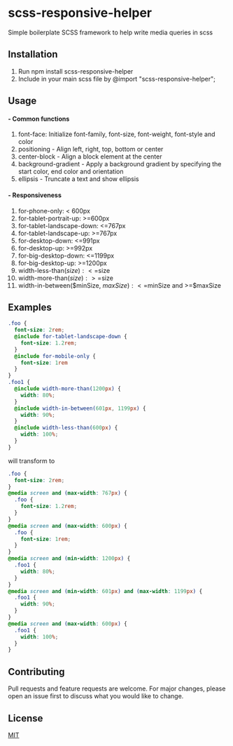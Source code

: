 # scss-responsive-helper

Simple boilerplate SCSS framework to help write media queries in scss

## Installation

1. Run npm install scss-responsive-helper
2. Include in your main scss file by @import "scss-responsive-helper";

## Usage
#### - Common functions

1. font-face: Initialize font-family, font-size, font-weight, font-style and color
2. positioning - Align left, right, top, bottom or center
3. center-block - Align a block element at the center
4. background-gradient - Apply a background gradient by specifying the start color, end color and orientation
5. ellipsis - Truncate a text and show ellipsis

#### - Responsiveness

1.  for-phone-only: < 600px
2.  for-tablet-portrait-up: >=600px
3.  for-tablet-landscape-down: <=767px
4.  for-tablet-landscape-up: >=767px
5.  for-desktop-down: <=991px
6.  for-desktop-up: >=992px
7.  for-big-desktop-down: <=1199px
8.  for-big-desktop-up: >=1200px
9.  width-less-than($size): <=$size
10. width-more-than($size): >=$size
11. width-in-between($minSize, $maxSize): <=$minSize and >=$maxSize

## Examples

```scss
.foo {
  font-size: 2rem;
  @include for-tablet-landscape-down {
    font-size: 1.2rem;
  }
  @include for-mobile-only {
    font-size: 1rem
  }
}
.foo1 {
  @include width-more-than(1200px) {
    width: 80%;
  }
  @include width-in-between(601px, 1199px) {
    width: 90%;
  }
  @include width-less-than(600px) {
    width: 100%;
  }
}
```
will transform to
```css
.foo {
  font-size: 2rem;
}
@media screen and (max-width: 767px) {
  .foo {
    font-size: 1.2rem;
  }
}
@media screen and (max-width: 600px) {
  .foo {
    font-size: 1rem;
  }
}
@media screen and (min-width: 1200px) {
  .foo1 {
    width: 80%;
  }
}
@media screen and (min-width: 601px) and (max-width: 1199px) {
  .foo1 {
    width: 90%;
  }
}
@media screen and (max-width: 600px) {
  .foo1 {
    width: 100%;
  }
}
```

## Contributing

Pull requests and feature requests are welcome. For major changes, please open an issue first to discuss what you would like to change.

## License

[MIT](https://github.com/sagnikpaul28/scss-responsive-helper/blob/master/License)
